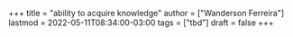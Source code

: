 +++
title = "ability to acquire knowledge"
author = ["Wanderson Ferreira"]
lastmod = 2022-05-11T08:34:00-03:00
tags = ["tbd"]
draft = false
+++

